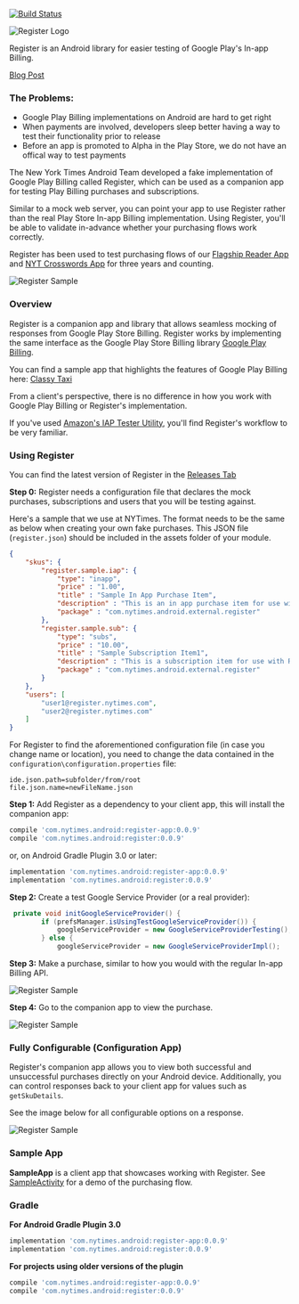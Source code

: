 [![Build Status](https://travis-ci.org/nytimes/Register.svg?branch=master)](https://travis-ci.org/nytimes/Register)

![Register Logo](https://github.com/nytm/register/blob/master/images/register-logo.png?raw=true)

Register is an Android library for easier testing of Google Play's In-app Billing.


[Blog Post](https://open.nytimes.com/register-better-in-app-billing-testing-on-android-73af5fcc36dc)

### The Problems:

+ Google Play Billing implementations on Android are hard to get right
+ When payments are involved, developers sleep better having a way to test their functionality prior to release
+ Before an app is promoted to Alpha in the Play Store, we do not have an offical way to test payments

The New York Times Android Team developed a fake implementation of Google Play Billing called Register, which can be used as a companion app for testing Play Billing purchases and subscriptions. 

Similar to a mock web server, you can point your app to use Register rather than the real Play Store In-app Billing implementation. Using Register, you'll be able to validate in-advance whether your purchasing flows work correctly.

Register has been used to test purchasing flows of our [Flagship Reader App](https://play.google.com/store/apps/details?id=com.nytimes.android&hl=en) and [NYT Crosswords App](https://play.google.com/store/apps/details?id=com.nytimes.crossword&hl=en) for three years and counting.

![Register Sample](https://github.com/nytm/register/blob/master/images/registerCompanion.png?raw=true)

### Overview

Register is a companion app and library that allows seamless mocking of responses from Google Play Store Billing. 
Register works by implementing the same interface as the Google Play Store Billing library [Google Play Billing](https://developer.android.com/google/play/billing/billing_overview).

You can find a sample app that highlights the features of Google Play Billing here: [Classy Taxi](https://github.com/qinci/android-play-billing/tree/master/ClassyTaxi)

From a client's perspective, there is no difference in how you work with Google Play Billing or Register's implementation.

If you've used [Amazon's IAP Tester Utility](https://developer.amazon.com/public/apis/earn/in-app-purchasing/docs-v2/testing-iap), 
you'll find Register's workflow to be very familiar.

### Using Register
You can find the latest version of Register in the [Releases Tab](https://github.com/nytm/Register/releases)

**Step 0:** Register needs a configuration file that declares the mock purchases, subscriptions and users that you will be testing against. 

Here's a sample that we use at NYTimes. The format needs to be the same as below when creating your own fake purchases. This JSON file (`register.json`) should be included in the assets folder of your module.
```json
{
	"skus": {
	    "register.sample.iap": {
			"type": "inapp",
			"price" : "1.00",
			"title" : "Sample In App Purchase Item",
			"description" : "This is an in app purchase item for use with Register sample app",
			"package" : "com.nytimes.android.external.register"
	    },
		"register.sample.sub": {
			"type": "subs",
			"price" : "10.00",
			"title" : "Sample Subscription Item1",
			"description" : "This is a subscription item for use with Register sample app",
			"package" : "com.nytimes.android.external.register"
		}
	},
	"users": [
		"user1@register.nytimes.com",
		"user2@register.nytimes.com"
	]
}

```
For Register to find the aforementioned configuration file (in case you change name or location), you need to change the data contained in the `configuration\configuration.properties` file:
```
ide.json.path=subfolder/from/root
file.json.name=newFileName.json
```

**Step 1:** Add Register as a dependency to your client app, this will install the companion app:
```groovy 
compile 'com.nytimes.android:register-app:0.0.9'
compile 'com.nytimes.android:register:0.0.9'
```

or, on Android Gradle Plugin 3.0 or later:

```groovy 
implementation 'com.nytimes.android:register-app:0.0.9'
implementation 'com.nytimes.android:register:0.0.9'
```

**Step 2:** Create a test Google Service Provider (or a real provider):

```java
 private void initGoogleServiceProvider() {
        if (prefsManager.isUsingTestGoogleServiceProvider()) {
            googleServiceProvider = new GoogleServiceProviderTesting();
        } else {
            googleServiceProvider = new GoogleServiceProviderImpl();
```

**Step 3:** Make a purchase, similar to how you would with the regular In-app Billing API.

![Register Sample](https://github.com/nytm/register/blob/master/images/purchase.png?raw=true)

**Step 4:** Go to the companion app to view the purchase.

![Register Sample](https://github.com/nytm/register/blob/master/images/purchased.png?raw=true)


### Fully Configurable (Configuration App)

Register's companion app allows you to view both successful and unsuccessful purchases directly on your Android device. Additionally, you can control responses back to your client app for values such as `getSkuDetails`.

See the image below for all configurable options on a response.

![Register Sample](https://github.com/nytm/register/blob/master/images/registerCompanion.png?raw=true)

### Sample App

**SampleApp** is a client app that showcases working with Register. See [SampleActivity](https://github.com/nytimes/Register/blob/master/sampleApp/src/main/java/com/nytimes/android/external/register/sample/SampleActivity.kt) for a demo of the purchasing flow.

### Gradle

**For Android Gradle Plugin 3.0**

```groovy 
implementation 'com.nytimes.android:register-app:0.0.9'
implementation 'com.nytimes.android:register:0.0.9'
```

**For projects using older versions of the plugin**

```groovy
compile 'com.nytimes.android:register-app:0.0.9'
compile 'com.nytimes.android:register:0.0.9'
```
